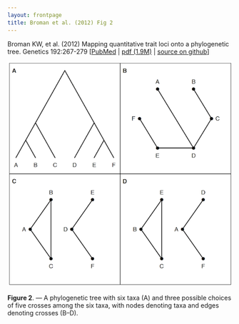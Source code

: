 ```yaml
---
layout: frontpage
title: Broman et al. (2012) Fig 2
---
```


Broman KW, et al.
(2012)  Mapping quantitative trait loci
onto a phylogenetic tree.  Genetics 192:267-279
\[[PubMed](http://www.ncbi.nlm.nih.gov/pubmed/22745229) | [pdf (1.9M)](http://www.biostat.wisc.edu/~kbroman/publications/phyloqtl.pdf) | [source on github](https://github.com/kbroman/phyloQTLpaper)\]

![Broman et al. (2012) Fig 2](../../assets/bigpubpics/phyloqtl_fig2_lg.png)

**Figure 2**. &mdash; A phylogenetic tree with six taxa (A) and three possible
choices of five crosses among the six taxa, with nodes denoting taxa
and edges denoting crosses (B&ndash;D).
